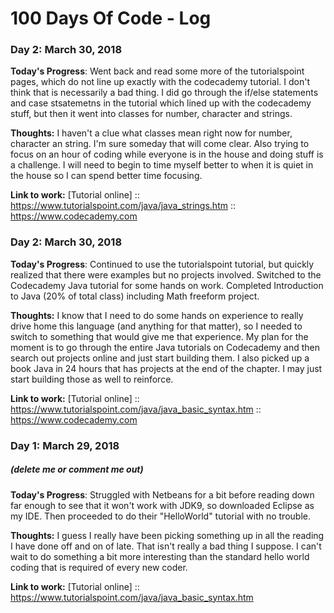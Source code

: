 # 100 Days Of Code - Log

### Day 2: March 30, 2018

**Today's Progress**: Went back and read some more of the tutorialspoint pages, which do not line up exactly with the codecademy tutorial. I don't think that is necessarily a bad thing. I did go through the if/else statements and case stsatemetns in the tutorial which lined up with the codecademy stuff, but then it went into classes for number, character and strings. 

**Thoughts:** I haven't a clue what classes mean right now for number, character an string. I'm sure someday that will come clear. Also trying to focus on an hour of coding while everyone is in the house and doing stuff is a challenge. I will need to begin to time myself better to when it is quiet in the house so I can spend better time focusing.

**Link to work:** [Tutorial online]  :: https://www.tutorialspoint.com/java/java_strings.htm
                                     :: https://www.codecademy.com
                                     
### Day 2: March 30, 2018

**Today's Progress**: Continued to use the tutorialspoint tutorial, but quickly realized that there were examples but no projects involved. Switched to the Codecademy Java tutorial for some hands on work. Completed Introduction to Java (20% of total class) including Math freeform project.

**Thoughts:** I know that I need to do some hands on experience to really drive home this language (and anything for that matter), so I needed to switch to something that would give me that experience. My plan for the moment is to go through the entire Java tutorials on Codecademy and then search out projects online and just start building them. I also picked up a book Java in 24 hours that has projects at the end of the chapter. I may just start building those as well to reinforce.

**Link to work:** [Tutorial online]  :: https://www.tutorialspoint.com/java/java_basic_syntax.htm
                                     :: https://www.codecademy.com

### Day 1: March 29, 2018
##### (delete me or comment me out)

**Today's Progress**: Struggled with Netbeans for a bit before reading down far enough to see that it won't work with JDK9, so downloaded Eclipse as my IDE. Then proceeded to do their "HelloWorld" tutorial with no trouble.

**Thoughts:** I guess I really have been picking something up in all the reading I have done off and on of late. That isn't really a bad thing I suppose. I can't wait to do something a bit more interesting than the standard hello world coding that is required of every new coder.

**Link to work:** [Tutorial online]  :: https://www.tutorialspoint.com/java/java_basic_syntax.htm


